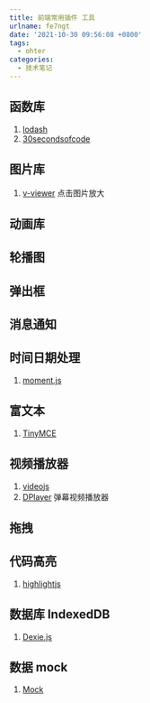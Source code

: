 ```yaml
---
title: 前端常用插件 工具
urlname: fe7ngt
date: '2021-10-30 09:56:08 +0800'
tags:
  - ohter
categories:
  - 技术笔记
---
```


## 函数库

1. [lodash](https://lodash.com/)
1. [30secondsofcode](https://www.30secondsofcode.org/)

## 图片库

1. [v-viewer](https://github.com/mirari/v-viewer) 点击图片放大

## 动画库

## 轮播图

## 弹出框

## 消息通知

## 时间日期处理

1. [moment.js](https://github.com/moment/moment)

## 富文本

1. [TinyMCE](https://www.tiny.cloud/)

## 视频播放器

1. [videojs](https://github.com/videojs/video.js)
1. [DPlayer](https://github.com/DIYgod/DPlayer) 弹幕视频播放器

## 拖拽

## 代码高亮

1. [highlightjs](https://highlightjs.org/)

## 数据库 IndexedDB

1. [Dexie.js](https://github.com/dfahlander/Dexie.js)

## 数据 mock

1. [Mock](https://github.com/nuysoft/Mock)
